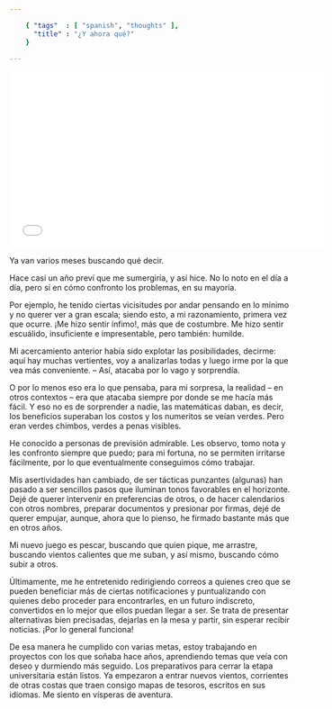 ```yaml
--- 

    { "tags"  : [ "spanish", "thoughts" ],
      "title" : "¿Y ahora qué?"
    }

--- 
```


<iframe width="560" height="315" src="//www.youtube.com/embed/LeAAUPPkZI0" frameborder="0" allowfullscreen></iframe>

Ya van varios meses buscando qué decir.

Hace casi un año preví que me sumergiría, y así hice. No lo noto en el día a
día, pero sí en cómo confronto los problemas, en su mayoría.

Por ejemplo, he tenido ciertas vicisitudes por andar pensando en lo
mínimo y no querer ver a gran escala; siendo esto, a mi razonamiento,
primera vez que ocurre. ¡Me hizo sentir ínfimo!, más que de costumbre.
Me hizo sentir escuálido, insuficiente e impresentable, pero también:
humilde.

Mi acercamiento anterior había sido explotar las posibilidades,
decirme: aquí hay muchas vertientes, voy a analizarlas todas y luego
irme por la que vea más conveniente. – Así, atacaba por lo vago y
sorprendía.

O por lo menos eso era lo que pensaba, para mi sorpresa, la realidad –
en otros contextos – era que atacaba siempre por donde se me hacía más
fácil. Y eso no es de sorprender a nadie, las matemáticas daban, es
decir, los beneficios superaban los costos y los numeritos se veían
verdes. Pero eran verdes chimbos, verdes a penas visibles.

He conocido a personas de previsión admirable. Les observo, tomo nota
y les confronto siempre que puedo; para mi fortuna, no se permiten
irritarse fácilmente, por lo que eventualmente conseguimos cómo
trabajar.

Mis asertividades han cambiado, de ser tácticas punzantes (algunas)
han pasado a ser sencillos pasos que iluminan tonos favorables en el
horizonte. Dejé de querer intervenir en preferencias de otros, o de
hacer calendarios con otros nombres, preparar documentos y presionar
por firmas, dejé de querer empujar, aunque, ahora que lo pienso, he
firmado bastante más que en otros años.

Mi nuevo juego es pescar, buscando que quien pique, me arrastre,
buscando vientos calientes que me suban, y así mismo, buscando cómo
subir a otros.

Últimamente, me he entretenido redirigiendo correos a quienes creo que
se pueden beneficiar más de ciertas notificaciones y puntualizando con
quienes debo proceder para encontrarles, en un futuro indiscreto,
convertidos en lo mejor que ellos puedan llegar a ser. Se trata de
presentar alternativas bien precisadas, dejarlas en la mesa y partir,
sin esperar recibir noticias. ¡Por lo general funciona!

De esa manera he cumplido con varias metas, estoy trabajando en proyectos con
los que soñaba hace años, aprendiendo temas que veía con deseo y durmiendo más
seguido. Los preparativos para cerrar la etapa universitaria están listos. Ya
empezaron a entrar nuevos vientos, corrientes de otras costas que traen consigo
mapas de tesoros, escritos en sus idiomas. Me siento en vísperas de aventura.
